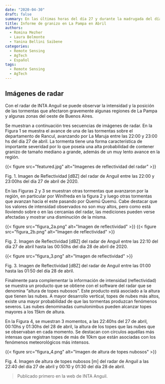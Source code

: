 ```yaml
---
date: "2020-04-30"
draft: false
summary: En las últimas horas del día 27 y durante la madrugada del día 28 de abril de 2020 se registraron tormentas severas con granizo de gran tamaño, mayor a los 3 cm de diámetro en diversas localidades de La Pampa. Las localidades mayormente afectadas fueron La Maruja, Winifreda, Anguil, Colonia Inés y Carlota, Uriburu, La Gloria, Lonquimay, Relmo, Quemú Quemú y Miguel Cané según diversos reportes de graves daños. El RADAR meteorológico ubicado en INTA Anguil es un instrumento muy importante para el seguimiento de este tipo de tormentas severas.
title: Informe de granizo en La Pampa en Abril
authors: 
  - Romina Mezher
  - Laura Belmonte
  - Yanina Bellini Saibene
categories:
  - Remote Sensing
  - AgTech
  - Español
tags: 
  - Remote Sensing
  - AgTech
---
```


## Imágenes de radar

Con el radar de INTA Anguil se puede observar la intensidad y la posición de las tormentas que afectaron gravemente algunas regiones de 
La Pampa y algunas zonas del oeste de Buenos Aires.

Se muestran a continuación tres secuencias de imágenes de radar. En la Figura 1 se muestra el avance de una de las tormentas sobre 
el departamento de Rancul, avanzando por La Maruja entre las 22:00 y 23:00 hs del día 27 de abril. La tormenta tiene una forma 
característica de importante severidad por lo que poseía una alta probabilidad de contener granizo de tamaño mediano a grande, 
además de un muy lento avance en la región.


{{< figure src="featured.jpg" alt="Imagenes de reflectividad del radar" >}}

Fig. 1. Imagen de Reflectividad [dBZ]  del radar de Anguil entre las 22:00 y 23:00hs del día 27 de abril de 2020.

En las Figuras 2 y 3 se muestran otras tormentas que avanzaron por la región, en particular por Winifreda en la figura 2 
y luego otras tormentas que avanzan hacia el este pasando por Quemú Quemú. Cabe destacar que los valores de intensidad 
observados no son muy altos, pero como está lloviendo sobre o en las cercanías del radar, las mediciones pueden verse 
afectadas y mostrar una disminución de la misma.


{{< figure src="figura_2a.png" alt="Imagen de reflectividad" >}}
{{< figure src="figura_2b.png" alt="Imagen de reflectividad" >}}

Fig. 2. Imagen de Reflectividad [dBZ]  del radar de Anguil entre las 22:10 del día 27 de abril hasta las 00:50hs del dia 28 de abril de 2020.

{{< figure src="figura_3.png" alt="Imagen de reflectividad" >}}

Fig. 3. Imagen de Reflectividad [dBZ]  del radar de Anguil entre las 01:00 hasta las 01:50 del día 28 de abril.

Finalmente para complementar la información de intensidad (reflectividad) se muestra un producto que se obtiene con 
el software del radar que se denomina “altura de topes nubosos”. Este producto está asociado a la altura que tienen 
las nubes. A mayor desarrollo vertical, topes de nubes más altos, existe una mayor probabilidad de que las tormentas 
produzcan fenómenos severos. Las nubes denominadas cumulonimbus pueden alcanzar topes mayores a los 15km de altura.

En la Figura 4, se muestran 3 momentos, a las 22:40hs del 27 de abril, 00:10hs y 01:30hs del 28 de abril, la altura de 
los topes que las nubes que se observaban en cada momento. Se destacan con círculos aquéllas más intensas que registran 
topes de más de 10km que están asociadas con los fenómenos meteorológicos más intensos.

{{< figure src="figura_4.png" alt="Imagen de altura de topes nubosos" >}}

Fig. 4. Imagen de altura de topes nubosos [m]  del radar de Anguil a las 22:40 del día 27 de abril y  00:10 y 01:30 del día 28 de abril.

> Publicado primero en la web de INTA Anguil.
